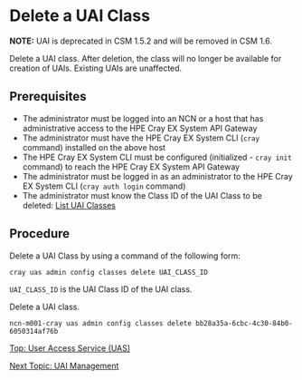 # Delete a UAI Class

**NOTE:** UAI is deprecated in CSM 1.5.2 and will be removed in CSM 1.6.

Delete a UAI class. After deletion, the class will no longer be available for creation of UAIs. Existing UAIs are unaffected.

## Prerequisites

* The administrator must be logged into an NCN or a host that has administrative access to the HPE Cray EX System API Gateway
* The administrator must have the HPE Cray EX System CLI (`cray` command) installed on the above host
* The HPE Cray EX System CLI must be configured (initialized - `cray init` command) to reach the HPE Cray EX System API Gateway
* The administrator must be logged in as an administrator to the HPE Cray EX System CLI (`cray auth login` command)
* The administrator must know the Class ID of the UAI Class to be deleted: [List UAI Classes](List_Available_UAI_Classes.md)

## Procedure

Delete a UAI Class by using a command of the following form:

```bash
cray uas admin config classes delete UAI_CLASS_ID
```

`UAI_CLASS_ID` is the UAI Class ID of the UAI class.

Delete a UAI class.

```screen
ncn-m001-cray uas admin config classes delete bb28a35a-6cbc-4c30-84b0-6050314af76b
```

[Top: User Access Service (UAS)](README.md)

[Next Topic: UAI Management](UAI_Management.md)
